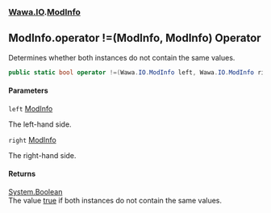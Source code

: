 ### [Wawa.IO](Wawa.IO.md 'Wawa.IO').[ModInfo](ModInfo.md 'Wawa.IO.ModInfo')

## ModInfo.operator !=(ModInfo, ModInfo) Operator

Determines whether both instances do not contain the same values.

```csharp
public static bool operator !=(Wawa.IO.ModInfo left, Wawa.IO.ModInfo right);
```
#### Parameters

<a name='Wawa.IO.ModInfo.op_Inequality(Wawa.IO.ModInfo,Wawa.IO.ModInfo).left'></a>

`left` [ModInfo](ModInfo.md 'Wawa.IO.ModInfo')

The left-hand side.

<a name='Wawa.IO.ModInfo.op_Inequality(Wawa.IO.ModInfo,Wawa.IO.ModInfo).right'></a>

`right` [ModInfo](ModInfo.md 'Wawa.IO.ModInfo')

The right-hand side.

#### Returns
[System.Boolean](https://docs.microsoft.com/en-us/dotnet/api/System.Boolean 'System.Boolean')  
The value [true](https://docs.microsoft.com/en-us/dotnet/csharp/language-reference/builtin-types/bool 'https://docs.microsoft.com/en-us/dotnet/csharp/language-reference/builtin-types/bool') if both instances do not contain the same values.